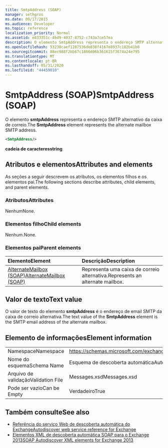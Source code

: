 ```yaml
---
title: SmtpAddress (SOAP)
manager: sethgros
ms.date: 09/17/2015
ms.audience: Developer
ms.topic: reference
localization_priority: Normal
ms.assetid: e833351c-4bd9-4937-8752-c743a7ce57ea
description: O elemento SmtpAddress representa o endereço SMTP alternativo da caixa de correio.
ms.openlocfilehash: 53238caef1287536de838f4167e8937c182b41b0
ms.sourcegitcommit: 88ec988f2bb67c1866d06b361615f3674a24e795
ms.translationtype: MT
ms.contentlocale: pt-BR
ms.lasthandoff: 05/31/2020
ms.locfileid: "44459010"
---
```

# <a name="smtpaddress-soap"></a><span data-ttu-id="fd269-103">SmtpAddress (SOAP)</span><span class="sxs-lookup"><span data-stu-id="fd269-103">SmtpAddress (SOAP)</span></span>

<span data-ttu-id="fd269-104">O elemento **smtpAddress** representa o endereço SMTP alternativo da caixa de correio.</span><span class="sxs-lookup"><span data-stu-id="fd269-104">The **SmtpAddress** element represents the alternate mailbox SMTP address.</span></span> 
  
```XML
<SmtpAddress/>
```

<span data-ttu-id="fd269-105">**cadeia de caracteres**</span><span class="sxs-lookup"><span data-stu-id="fd269-105">**string**</span></span>

## <a name="attributes-and-elements"></a><span data-ttu-id="fd269-106">Atributos e elementos</span><span class="sxs-lookup"><span data-stu-id="fd269-106">Attributes and elements</span></span>

<span data-ttu-id="fd269-107">As seções a seguir descrevem os atributos, os elementos filhos e os elementos pai.</span><span class="sxs-lookup"><span data-stu-id="fd269-107">The following sections describe attributes, child elements, and parent elements.</span></span>
  
### <a name="attributes"></a><span data-ttu-id="fd269-108">Atributos</span><span class="sxs-lookup"><span data-stu-id="fd269-108">Attributes</span></span>

<span data-ttu-id="fd269-109">Nenhum</span><span class="sxs-lookup"><span data-stu-id="fd269-109">None.</span></span>
  
### <a name="child-elements"></a><span data-ttu-id="fd269-110">Elementos filho</span><span class="sxs-lookup"><span data-stu-id="fd269-110">Child elements</span></span>

<span data-ttu-id="fd269-111">Nenhum.</span><span class="sxs-lookup"><span data-stu-id="fd269-111">None.</span></span>
  
### <a name="parent-elements"></a><span data-ttu-id="fd269-112">Elementos pai</span><span class="sxs-lookup"><span data-stu-id="fd269-112">Parent elements</span></span>

|<span data-ttu-id="fd269-113">**Elemento**</span><span class="sxs-lookup"><span data-stu-id="fd269-113">**Element**</span></span>|<span data-ttu-id="fd269-114">**Descrição**</span><span class="sxs-lookup"><span data-stu-id="fd269-114">**Description**</span></span>|
|:-----|:-----|
|[<span data-ttu-id="fd269-115">AlternateMailbox (SOAP)</span><span class="sxs-lookup"><span data-stu-id="fd269-115">AlternateMailbox (SOAP)</span></span>](alternatemailbox-soap.md) <br/> |<span data-ttu-id="fd269-116">Representa uma caixa de correio alternativa.</span><span class="sxs-lookup"><span data-stu-id="fd269-116">Represents an alternate mailbox.</span></span>  <br/> |
   
## <a name="text-value"></a><span data-ttu-id="fd269-117">Valor de texto</span><span class="sxs-lookup"><span data-stu-id="fd269-117">Text value</span></span>

<span data-ttu-id="fd269-118">O valor de texto do elemento **smtpAddress** é o endereço de email SMTP da caixa de correio alternativa.</span><span class="sxs-lookup"><span data-stu-id="fd269-118">The text value of the **SmtpAddress** element is the SMTP email address of the alternate mailbox.</span></span> 
  
## <a name="element-information"></a><span data-ttu-id="fd269-119">Elemento de informações</span><span class="sxs-lookup"><span data-stu-id="fd269-119">Element information</span></span>

|||
|:-----|:-----|
|<span data-ttu-id="fd269-120">Namespace</span><span class="sxs-lookup"><span data-stu-id="fd269-120">Namespace</span></span>  <br/> |https://schemas.microsoft.com/exchange/2010/Autodiscover  <br/> |
|<span data-ttu-id="fd269-121">Nome do esquema</span><span class="sxs-lookup"><span data-stu-id="fd269-121">Schema Name</span></span>  <br/> |<span data-ttu-id="fd269-122">Esquema de descoberta automática</span><span class="sxs-lookup"><span data-stu-id="fd269-122">Autodiscover schema</span></span>  <br/> |
|<span data-ttu-id="fd269-123">Arquivo de validação</span><span class="sxs-lookup"><span data-stu-id="fd269-123">Validation File</span></span>  <br/> |<span data-ttu-id="fd269-124">Messages.xsd</span><span class="sxs-lookup"><span data-stu-id="fd269-124">Messages.xsd</span></span>  <br/> |
|<span data-ttu-id="fd269-125">Pode ser vazio</span><span class="sxs-lookup"><span data-stu-id="fd269-125">Can be Empty</span></span>  <br/> |<span data-ttu-id="fd269-126">Verdadeiro</span><span class="sxs-lookup"><span data-stu-id="fd269-126">True</span></span>  <br/> |
   
## <a name="see-also"></a><span data-ttu-id="fd269-127">Também consulte</span><span class="sxs-lookup"><span data-stu-id="fd269-127">See also</span></span>

- [<span data-ttu-id="fd269-128">Referência do serviço Web de descoberta automática do Exchange</span><span class="sxs-lookup"><span data-stu-id="fd269-128">Autodiscover web service reference for Exchange</span></span>](autodiscover-web-service-reference-for-exchange.md)
- [<span data-ttu-id="fd269-129">Elementos XML de descoberta automática SOAP para o Exchange 2013</span><span class="sxs-lookup"><span data-stu-id="fd269-129">SOAP Autodiscover XML elements for Exchange 2013</span></span>](soap-autodiscover-xml-elements-for-exchange-2013.md)

